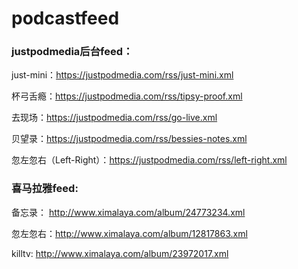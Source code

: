 # podcastfeed

### justpodmedia后台feed：

just-mini：https://justpodmedia.com/rss/just-mini.xml 

杯弓舌瘾：https://justpodmedia.com/rss/tipsy-proof.xml

去现场：https://justpodmedia.com/rss/go-live.xml

贝望录：https://justpodmedia.com/rss/bessies-notes.xml

忽左忽右（Left-Right）：https://justpodmedia.com/rss/left-right.xml


### 喜马拉雅feed:

备忘录： http://www.ximalaya.com/album/24773234.xml

忽左忽右：http://www.ximalaya.com/album/12817863.xml

killtv: http://www.ximalaya.com/album/23972017.xml
